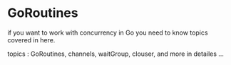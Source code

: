 # GoRoutines

if you want to work with concurrency in Go you need to know topics covered in here.

topics :
GoRoutines,
channels,
waitGroup,
clouser,
and more in detailes ...
